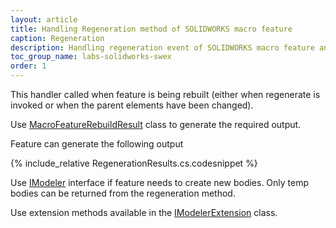 ```yaml
---
layout: article
title: Handling Regeneration method of SOLIDWORKS macro feature
caption: Regeneration
description: Handling regeneration event of SOLIDWORKS macro feature and returning bodies or errors to drive the behavior using SwEx.MacroFeature framework
toc_group_name: labs-solidworks-swex
order: 1
---
```

This handler called when feature is being rebuilt (either when regenerate is invoked or when the parent elements have been changed).

Use [MacroFeatureRebuildResult](https://docs.codestack.net/swex/macro-feature/html/T_CodeStack_SwEx_MacroFeature_Base_MacroFeatureRebuildResult.htm) class to generate the required output.

Feature can generate the following output

{% include_relative RegenerationResults.cs.codesnippet %}

Use [IModeler](http://help.solidworks.com/2017/english/api/sldworksapi/solidworks.interop.sldworks~solidworks.interop.sldworks.imodeler.html) interface if feature needs to create new bodies. Only temp bodies can be returned from the regeneration method.

Use extension methods available in the [IModelerExtension](https://docs.codestack.net/swex/macro-feature/html/T_SolidWorks_Interop_sldworks_ModelerEx.htm) class.